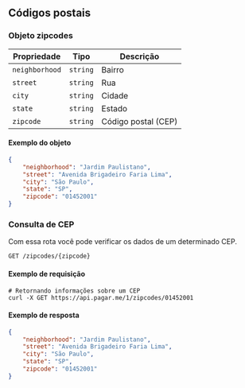 ## Códigos postais

### Objeto zipcodes

Propriedade | Tipo | Descrição
---|---|---
`neighborhood` | `string` | Bairro
`street` | `string` | Rua
`city` | `string` | Cidade
`state` | `string` | Estado
`zipcode` | `string` | Código postal (CEP)

#### Exemplo do objeto

```json
{
    "neighborhood": "Jardim Paulistano",
    "street": "Avenida Brigadeiro Faria Lima",
    "city": "São Paulo",
    "state": "SP",
    "zipcode": "01452001"
}
```

### Consulta de CEP

Com essa rota você pode verificar os dados de um determinado CEP.

```endpoint
GET /zipcodes/{zipcode}
```

#### Exemplo de requisição

```curl
# Retornando informações sobre um CEP
curl -X GET https://api.pagar.me/1/zipcodes/01452001
```

#### Exemplo de resposta

```json
{
    "neighborhood": "Jardim Paulistano",
    "street": "Avenida Brigadeiro Faria Lima",
    "city": "São Paulo",
    "state": "SP",
    "zipcode": "01452001"
}
```
